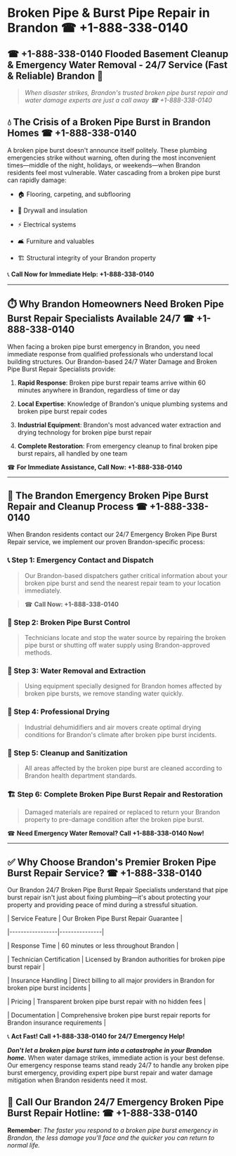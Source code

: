 # Broken Pipe & Burst Pipe Repair in Brandon ☎ +1-888-338-0140  
## ☎ +1-888-338-0140 Flooded Basement Cleanup & Emergency Water Removal - 24/7 Service (Fast & Reliable) Brandon 🚨  

> *When disaster strikes, Brandon's trusted broken pipe burst repair and water damage experts are just a call away ☎ +1-888-338-0140*  

## 💧 The Crisis of a Broken Pipe Burst in Brandon Homes ☎ +1-888-338-0140  

A broken pipe burst doesn't announce itself politely. These plumbing emergencies strike without warning, often during the most inconvenient times—middle of the night, holidays, or weekends—when Brandon residents feel most vulnerable. Water cascading from a broken pipe burst can rapidly damage:  

* 🏠 Flooring, carpeting, and subflooring  
* 🧱 Drywall and insulation  
* ⚡ Electrical systems  
* 🛋️ Furniture and valuables  
* 🏗️ Structural integrity of your Brandon property  

📞 **Call Now for Immediate Help: +1-888-338-0140**  

---  

## ⏱️ Why Brandon Homeowners Need Broken Pipe Burst Repair Specialists Available 24/7 ☎ +1-888-338-0140  

When facing a broken pipe burst emergency in Brandon, you need immediate response from qualified professionals who understand local building structures. Our Brandon-based 24/7 Water Damage and Broken Pipe Burst Repair Specialists provide:  

1. **Rapid Response**: Broken pipe burst repair teams arrive within 60 minutes anywhere in Brandon, regardless of time or day  
2. **Local Expertise**: Knowledge of Brandon's unique plumbing systems and broken pipe burst repair codes  
3. **Industrial Equipment**: Brandon's most advanced water extraction and drying technology for broken pipe burst repair  
4. **Complete Restoration**: From emergency cleanup to final broken pipe burst repairs, all handled by one team  

☎ **For Immediate Assistance, Call Now: +1-888-338-0140**  

---  

## 🔧 The Brandon Emergency Broken Pipe Burst Repair and Cleanup Process ☎ +1-888-338-0140  

When Brandon residents contact our 24/7 Emergency Broken Pipe Burst Repair service, we implement our proven Brandon-specific process:  

### 📞 Step 1: Emergency Contact and Dispatch  
> Our Brandon-based dispatchers gather critical information about your broken pipe burst and send the nearest repair team to your location immediately.  
> ☎ **Call Now: +1-888-338-0140**  

### 🚿 Step 2: Broken Pipe Burst Control  
> Technicians locate and stop the water source by repairing the broken pipe burst or shutting off water supply using Brandon-approved methods.  

### 🌊 Step 3: Water Removal and Extraction  
> Using equipment specially designed for Brandon homes affected by broken pipe bursts, we remove standing water quickly.  

### 💨 Step 4: Professional Drying  
> Industrial dehumidifiers and air movers create optimal drying conditions for Brandon's climate after broken pipe burst incidents.  

### 🧼 Step 5: Cleanup and Sanitization  
> All areas affected by the broken pipe burst are cleaned according to Brandon health department standards.  

### 🏗️ Step 6: Complete Broken Pipe Burst Repair and Restoration  
> Damaged materials are repaired or replaced to return your Brandon property to pre-damage condition after the broken pipe burst.  

☎ **Need Emergency Water Removal? Call +1-888-338-0140 Now!**  

---  

## ✅ Why Choose Brandon's Premier Broken Pipe Burst Repair Service? ☎ +1-888-338-0140  

Our Brandon 24/7 Broken Pipe Burst Repair Specialists understand that pipe burst repair isn't just about fixing plumbing—it's about protecting your property and providing peace of mind during a stressful situation.  

| Service Feature | Our Broken Pipe Burst Repair Guarantee |  
|-----------------|---------------|  
| Response Time | 60 minutes or less throughout Brandon |  
| Technician Certification | Licensed by Brandon authorities for broken pipe burst repair |  
| Insurance Handling | Direct billing to all major providers in Brandon for broken pipe burst incidents |  
| Pricing | Transparent broken pipe burst repair with no hidden fees |  
| Documentation | Comprehensive broken pipe burst repair reports for Brandon insurance requirements |  

📞 **Act Fast! Call +1-888-338-0140 for 24/7 Emergency Help!**  

***Don't let a broken pipe burst turn into a catastrophe in your Brandon home.*** When water damage strikes, immediate action is your best defense. Our emergency response teams stand ready 24/7 to handle any broken pipe burst emergency, providing expert pipe burst repair and water damage mitigation when Brandon residents need it most.  

## 📱 Call Our Brandon 24/7 Emergency Broken Pipe Burst Repair Hotline: ☎ +1-888-338-0140  

**Remember**: *The faster you respond to a broken pipe burst emergency in Brandon, the less damage you'll face and the quicker you can return to normal life.*